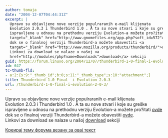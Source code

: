 ```yaml
---
author: tomaja
date: "2004-12-07T04:44:31Z"
excerpt: |
  Upravo su objavljene nove verzije populraranih e-mail klijenata
  Evolution 2.0.3 i Thunderbird 1.0 . Å ta su nove stvari i koje su greške
  ispravljene u odnosu na prethodnu verziju Evolution-a možete pro?itati <a
  target="_blank" href="http://www.gnomefiles.org/app.php?soft_id=572">ovde</a>
  dok se o finalnoj verziji Thunderbird-a možete obavestiti <a
  target="_blank" href="http://www.mozilla.org/products/thunderbird/">ovde</a>.
  Linkovi za download se nalaze u našoj <a
  href="http://modules/php?name=Downloads">download</a> sekciji
guid: https://forum.linuxo.org/2004/12/07/thunderbird-1-0-final-i-evolution-2-0-3/
id: 647
tc-thumb-fld:
- a:2:{s:9:"_thumb_id";b:0;s:11:"_thumb_type";s:10:"attachment";}
title: Thunderbird 1.0 Final  i Evolution 2.0.3
url: /thunderbird-1-0-final-i-evolution-2-0-3/
---
```

Upravo su objavljene nove verzije populraranih e-mail klijenata  
Evolution 2.0.3 i Thunderbird 1.0 . Å ta su nove stvari i koje su greške  
ispravljene u odnosu na prethodnu verziju Evolution-a možete pro?itati <a
target="_blank" href="http://www.gnomefiles.org/app.php?soft_id=572">ovde</a>  
dok se o finalnoj verziji Thunderbird-a možete obavestiti <a
target="_blank" href="http://www.mozilla.org/products/thunderbird/">ovde</a>.  
Linkovi za download se nalaze u našoj [download](http://modules/php?name=Downloads) sekciji <!--break-->

[Креирај тему форума везану за овај текст](https://linuxo.org/nova-tema-na-forumu/?se_pid=647)